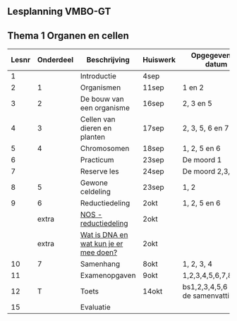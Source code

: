## Lesplanning VMBO-GT


## Thema 1 Organen en cellen

| Lesnr | Onderdeel | Beschrijving                | Huiswerk | Opgegeven op datum|
|-------|-----------|-----------------------------|-----------|----------|
| 1     |           | Introductie                 | 4sep      |          |
| 2     | 1         | Organismen                  | 11sep     | 1 en 2   |
| 3     | 2         | De bouw van een organisme   | 16sep     | 2, 3 en 5|
| 4     | 3         | Cellen van dieren en planten| 17sep     | 2, 3, 5, 6 en 7 |
| 5     | 4         | Chromosomen                 | 18sep     | 1, 2, 5 en 6 |
| 6     |           | Practicum                   | 23sep     | De moord 1 |
| 7     |           | Reserve les                 | 24sep     | De moord 2,3,4 |
| 8     | 5         | Gewone celdeling            | 23sep     | 1, 2     |
| 9     | 6         | Reductiedeling              | 2okt      | 1, 2, 5 en 6 |
|       | extra     | [NOS - reductiedeling](https://nos.nl/nieuwsuur/artikel/2584830-doorbraak-in-embryo-onderzoek-werkende-eicel-gemaakt-uit-huidcel) | 2okt | |
|       | extra     | [Wat is DNA en wat kun je er mee doen?](https://npokennis.nl/longread/7712/wat-is-dna-en-wat-kun-je-ermee-doen) | 2okt | |
| 10    | 7         | Samenhang                   | 8okt      | 1, 2, 3, 4 |
| 11    |           | Examenopgaven               | 9okt      | 1,2,3,4,5,6,7,8,9,10  |
| 12    | T         | Toets                       | 14okt     |  bs1,2,3,4,5,6 van de samenvatting        |
| 15    |           | Evaluatie                   |           |          |

<!--
## Thema 2 Voortplanting en seksualiteit

| Weeknr | Lesnr | Onderdeel | Beschrijving            | Opmerking |
|--------|-------|-----------|-------------------------|-----------|
| 7 - 44     | 1     |           | Introductie             |           |
| 7      | 2     | 1         | Geslachtsorganen        |           |
| 7      | 3     | 2         | Veranderingen puberteit |           |
| 8 - 45     | 4     | 3         | Vruchtbaar worden       |           |
| 8      | 4     | 4         | Zwanger worden          |           |
| 8      | 5     |           | Practicum               |           |
| 9 - 46     | 6     |           | Reserve les             |           |
| 9      | 7     | 5         | Seksualiteit            |           |
| 9      | 8     | 6         | Veilige seks            |           |
| 10  - 47     | 9     | 7         | Erfelijkheidsonderzoek  |           |
| 10     | 10    | 8         | Samenhang               |           |
| 10     | 11    |           | Practicum               |           |
| 11 - 48     | 12    |           | Reserve les             |           |
| 11     | 13    |           | Examenopgaven           |           |
| 11     | 14    | T         | Toets                   |           |
| 12 - 49    | 15    |           | Evaluatie               |           |
| 12     | 16    |           | Reserve les             |           |

## Thema 3 Erfelijkheid en evolutie

| Weeknr | Lesnr | Onderdeel | Beschrijving              | Opmerking |
|--------|-------|-----------|---------------------------|-----------|
| 13     | 1     |           | Introductie               |           |
| 13     | 2     | 1         | Genotype en fenotype      |           |
| 13     | 3     | 2         | Genen                     |           |
| 14     | 4     | 3         | Kruisingen                |           |
| 14     | 4     | 4         | Stambomen                 |           |
| 14     | 5     |           | Practicum                 |           |
| 15     | 6     |           | Reserve les               |           |
| 15     | 7     | 5         | Variatie in genotypen     |           |
| 15     | 8     | 6         | Evolutie                  |           |
| 16     | 9     | 7         | Verwantschap              |           |
| 16     | 10    | 8         | DNA-technieken            |           |
| 16     | 11    | 9         | Samenhang                 |           |
| 17     | 12    |           | Practicum                 |           |
| 17     | 13    |           | Reserve les               |           |
| 17     | 14    |           | Examenopgaven             |           |
| 18     | 15    | T         | Toets                     |           |
| 18     | 16    |           | Evaluatie                 |           |
| 18     | 17    |           | Reserve les               |           |

## Thema 4 Ordening

| Weeknr | Lesnr | Onderdeel | Beschrijving                         | Opmerking |
|--------|-------|-----------|--------------------------------------|-----------|
| 13     | 1     |           | Introductie                          |           |
| 13     | 2     | 1         | Ontwikkeling van het leven op aarde  |           |
| 13     | 3     | 2         | Organismen ordenen                   |           |
| 14     | 4     | 3         | Bacteriën en schimmels               |           |
| 14     | 4     | 4         | Planten en dieren                    |           |
| 14     | 5     |           | Practicum                            |           |
| 15     | 6     |           | Reserve les                          |           |
| 15     | 7     | 5         | Variatie in genotypen                |           |
| 15     | 8     | 6         | Geleedpotigen en gewervelden         |           |
| 16     | 9     | 7         | Organismen determineren              |           |
| 16     | 11    | 9         | Samenhang                            |           |
| 16     | 12    |           | Practicum                            |           |
| 17     | 13    |           | Reserve les                          |           |
| 17     | 14    |           | Examenopgaven                        |           |
| 17     | 15    | T         | Toets                                |           |
| 18     | 16    |           | Evaluatie                            |           |
| 18     | 17    |           | Reserve les                          |           |

## Thema 5 Stevigheid en beweging

| Weeknr | Lesnr | Onderdeel | Beschrijving                  | Opmerking |
|--------|-------|-----------|-------------------------------|-----------|
| 19     | 1     |           | Introductie                   |           |
| 19     | 2     | 1         | Het skelet van de mens        |           |
| 19     | 3     | 2         | Kraakbeenweefsel en beenweefsel|          |
| 20     | 4     | 3         | Beenverbindingen              |           |
| 20     | 4     | 4         | Spieren                       |           |
| 20     | 5     |           | Practicum                     |           |
| 21     | 6     |           | Reserve les                   |           |
| 21     | 7     | 5         | Houding en beweging           |           |
| 21     | 8     | 6         | Blessures                     |           |
| 22     | 9     | 7         | Samenhang                     |           |
| 22     | 10    |           | Practicum                     |           |
| 22     | 11    |           | Reserve les                   |           |
| 23     | 12    |           | Examenopgaven                 |           |
| 23     | 13    | T         | Toets                         |           |
| 23     | 14    |           | Evaluatie                     |           |
| 24     | 15    |           | Reserve les                   |           |

## Thema 6 Ecologie

| Weeknr | Lesnr | Onderdeel | Beschrijving                       | Opmerking |
|--------|-------|-----------|------------------------------------|-----------|
| 25     | 1     |           | Introductie                        |           |
| 25     | 2     | 1         | Eten en gegeten worden             |           |
| 25     | 3     | 2         | Piramiden                          |           |
| 26     | 4     | 3         | Koolstof- en stikstofkringloop     |           |
| 26     | 4     | 4         | Aanpassingen bij dieren            |           |
| 26     | 5     |           | Practicum                          |           |
| 27     | 6     |           | Reserve les                        |           |
| 27     | 7     | 5         | Aanpassingen bij planten           |           |
| 27     | 8     | 6         | Samenhang                          |           |
| 28     | 9     |           | Practicum                          |           |
| 28     | 10    |           | Reserve les                        |           |
| 28     | 11    |           | Examenopgaven                      |           |
| 29     | 12    | T         | Toets                              |           |
| 29     | 13    |           | Evaluatie                          |           |
| 29     | 14    |           | Reserve les                        |           |

## Thema 7 Duurzaam leven

| Weeknr | Lesnr | Onderdeel | Beschrijving             | Opmerking |
|--------|-------|-----------|--------------------------|-----------|
| 30     | 1     |           | Introductie              |           |
| 30     | 2     | 1         | De mens en het milieu    |           |
| 30     | 3     | 2         | Voedselproductie         |           |
| 31     | 4     | 3         | Landbouw in Nederland    |           |
| 31     | 4     | 4         | Energie                  |           |
| 31     | 5     |           | Practicum                |           |
| 32     | 6     |           | Reserve les              |           |
| 32     | 7     | 5         | Klimaat                  |           |
| 32     | 8     | 6         | Het water                |           |
| 32     | 9     | 7         | Uitstoot en afval        |           |
| 33     |       | 8         | Samenhang                |           |
| 33     | 10    |           | Practicum                |           |
| 33     | 11    |           | Reserve les              |           |
| 34     | 12    |           | Examenopgaven            |           |
| 34     | 13    | T         | Toets                    |           |
| 34     | 14    |           | Evaluatie                |           |
| 34     | 15    |           | Reserve les              |           |

## Thema 8 Gedrag

| Weeknr | Lesnr | Onderdeel | Beschrijving              | Opmerking |
|--------|-------|-----------|---------------------------|-----------|
| 35     | 1     |           | Introductie               |           |
| 35     | 2     | 1         | Wat is gedrag?            |           |
| 35     | 3     | 2         | Oorzaken van gedrag       |           |
| 36     | 4     | 3         | Aangeboren/aangeleerd     |           |
| 36     | 4     | 4         | Sociaal gedrag            |           |
| 36     | 5     |           | Practicum                 |           |
| 37     | 6     |           | Reserve les               |           |
| 37     | 7     | 5         | Taakverdeling in groepen  |           |
| 37     | 8     | 6         | Gedrag bij mensen         |           |
| 38     |       | 7         | Samenhang                 |           |
| 38     | 10    |           | Practicum                 |           |
| 38     | 11    |           | Reserve les               |           |
| 39     | 12    |           | Examenopgaven             |           |
| 39     | 13    | T         | Toets                     |           |
| 39     | 14    |           | Evaluatie                 |           |
| 40     | 15    |           | Reserve les               |           |
-->